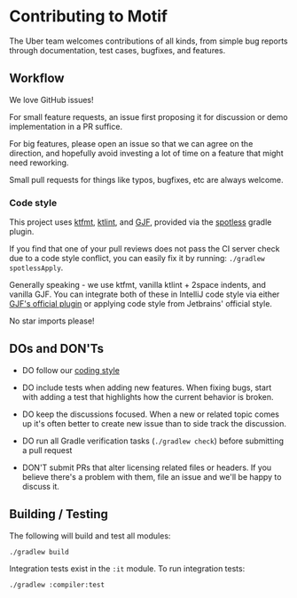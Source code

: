 Contributing to Motif
=======================

The Uber team welcomes contributions of all kinds, from simple bug reports through documentation, test cases,
bugfixes, and features.

Workflow
--------

We love GitHub issues!

For small feature requests, an issue first proposing it for discussion or demo implementation in a PR suffice.

For big features, please open an issue so that we can agree on the direction, and hopefully avoid 
investing a lot of time on a feature that might need reworking.

Small pull requests for things like typos, bugfixes, etc are always welcome.

### Code style

This project uses [ktfmt](https://github.com/facebookincubator/ktfmt), [ktlint](https://github.com/pinterest/ktlint), and [GJF](https://github.com/google/google-java-format),
provided via the [spotless](https://github.com/diffplug/spotless) gradle plugin.

If you find that one of your pull reviews does not pass the CI server check due to a code style
conflict, you can easily fix it by running: `./gradlew spotlessApply`.

Generally speaking - we use ktfmt, vanilla ktlint + 2space indents, and vanilla GJF. You can integrate both of
these in IntelliJ code style via either [GJF's official plugin](https://plugins.jetbrains.com/plugin/8527-google-java-format) or applying code style from Jetbrains' official style.

No star imports please!

DOs and DON'Ts
--------------

* DO follow our [coding style](https://github.com/uber/java-code-styles)
* DO include tests when adding new features. When fixing bugs, start with adding a test that highlights how the current behavior is broken.
* DO keep the discussions focused. When a new or related topic comes up it's often better to create new issue than to side track the discussion.
* DO run all Gradle verification tasks (`./gradlew check`) before submitting a pull request

* DON'T submit PRs that alter licensing related files or headers. If you believe there's a problem with them, file an issue and we'll be happy to discuss it.

Building / Testing
------------------

The following will build and test all modules:

`./gradlew build`

Integration tests exist in the `:it` module. To run integration tests:

`./gradlew :compiler:test`
